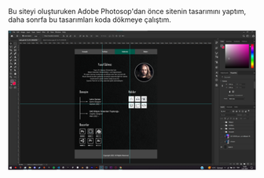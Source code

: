 Bu siteyi oluşturuken Adobe Photosop'dan önce sitenin tasarımını yaptım,
daha sonrfa bu tasarımları koda dökmeye çalıştım.

<img src='https://raw.githubusercontent.com/Developrimbor/WebTechSAU/main/ss1.png'>
